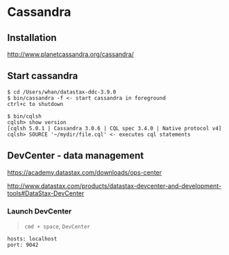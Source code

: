 # Cassandra

## Installation

http://www.planetcassandra.org/cassandra/

## Start cassandra

```
$ cd /Users/whan/datastax-ddc-3.9.0
$ bin/cassandra -f <- start cassandra in foreground
ctrl+c to shutdown

$ bin/cqlsh
cqlsh> show version
[cqlsh 5.0.1 | Cassandra 3.0.6 | CQL spec 3.4.0 | Native protocol v4]
cqlsh> SOURCE '~/mydir/file.cql' <- executes cql statements 
```

## DevCenter - data management

https://academy.datastax.com/downloads/ops-center

http://www.datastax.com/products/datastax-devcenter-and-development-tools#DataStax-DevCenter

### Launch DevCenter

> `cmd + space`, `DevCenter`

```
hosts: localhost
port: 9042
```
